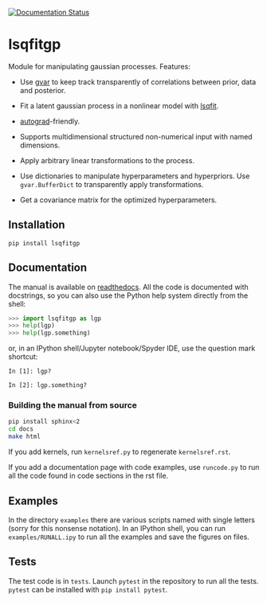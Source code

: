 [![Documentation Status](https://readthedocs.org/projects/lsqfitgp/badge/?version=latest)](https://lsqfitgp.readthedocs.io/en/latest/?badge=latest)

# lsqfitgp

Module for manipulating gaussian processes. Features:

  * Use [gvar](https://github.com/gplepage/gvar) to keep track transparently of
    correlations between prior, data and posterior.

  * Fit a latent gaussian process in a nonlinear model with
    [lsqfit](https://github.com/gplepage/lsqfit).
    
  * [autograd](https://github.com/HIPS/autograd)-friendly.
  
  * Supports multidimensional structured non-numerical input with named
    dimensions.
    
  * Apply arbitrary linear transformations to the process.
  
  * Use dictionaries to manipulate hyperparameters and hyperpriors. Use
    `gvar.BufferDict` to transparently apply transformations.
    
  * Get a covariance matrix for the optimized hyperparameters.
  
## Installation

```
pip install lsqfitgp
```

## Documentation

The manual is available on
[readthedocs](https://lsqfitgp.readthedocs.io/en/latest/index.html). All the
code is documented with docstrings, so you can also use the Python help system
directly from the shell:

```python
>>> import lsqfitgp as lgp
>>> help(lgp)
>>> help(lgp.something)
```

or, in an IPython shell/Jupyter notebook/Spyder IDE, use the question mark
shortcut:

```
In [1]: lgp?

In [2]: lgp.something?
```

### Building the manual from source

```sh
pip install sphinx<2
cd docs
make html
```

If you add kernels, run `kernelsref.py` to regenerate `kernelsref.rst`.

If you add a documentation page with code examples, use `runcode.py` to run
all the code found in code sections in the rst file.

## Examples

In the directory `examples` there are various scripts named with single letters
(sorry for this nonsense notation). In an IPython shell, you can run
`examples/RUNALL.ipy` to run all the examples and save the figures on files.

## Tests

The test code is in `tests`. Launch `pytest` in the repository to run all the
tests. `pytest` can be installed with `pip install pytest`.
